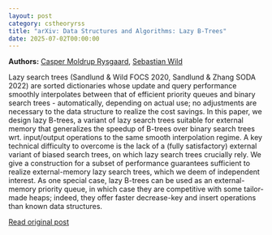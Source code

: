 ```yaml
---
layout: post
category: cstheoryrss
title: "arXiv: Data Structures and Algorithms: Lazy B-Trees"
date: 2025-07-02T00:00:00
---
```


**Authors:** [Casper Moldrup Rysgaard](https://dblp.uni-trier.de/search?q=Casper+Moldrup+Rysgaard), [Sebastian Wild](https://dblp.uni-trier.de/search?q=Sebastian+Wild)

Lazy search trees (Sandlund & Wild FOCS 2020, Sandlund & Zhang SODA 2022) are
sorted dictionaries whose update and query performance smoothly interpolates
between that of efficient priority queues and binary search trees -
automatically, depending on actual use; no adjustments are necessary to the
data structure to realize the cost savings. In this paper, we design lazy
B-trees, a variant of lazy search trees suitable for external memory that
generalizes the speedup of B-trees over binary search trees wrt. input/output
operations to the same smooth interpolation regime.
A key technical difficulty to overcome is the lack of a (fully satisfactory)
external variant of biased search trees, on which lazy search trees crucially
rely. We give a construction for a subset of performance guarantees sufficient
to realize external-memory lazy search trees, which we deem of independent
interest.
As one special case, lazy B-trees can be used as an external-memory priority
queue, in which case they are competitive with some tailor-made heaps; indeed,
they offer faster decrease-key and insert operations than known data
structures.

[Read original post](http://arxiv.org/abs/2507.00277v1)

